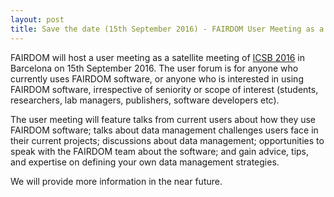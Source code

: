 ```yaml
---
layout: post
title: Save the date (15th September 2016) - FAIRDOM User Meeting as a Satellite of ICSB 2016
---
```


FAIRDOM will host a user meeting as a satellite meeting of [ICSB 2016](http://www.icsb2016barcelona.org/congress-information/general-information/) in  Barcelona on 15th September 2016. 
The user forum is for anyone who currently uses FAIRDOM software, or anyone who is interested in using FAIRDOM software, 
irrespective of seniority or scope of interest (students, researchers, lab managers, publishers, software developers etc).

The user meeting will feature talks from current users about how they use FAIRDOM software; talks about data management challenges users face in their current projects; discussions about data management; opportunities to speak with the FAIRDOM team about the software; and gain advice, tips, and expertise on defining your own data management strategies.

We will provide more information in the near future.